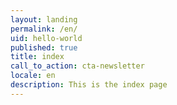 ```yaml
---
layout: landing
permalink: /en/
uid: hello-world
published: true
title: index
call_to_action: cta-newsletter
locale: en
description: This is the index page
---
```

